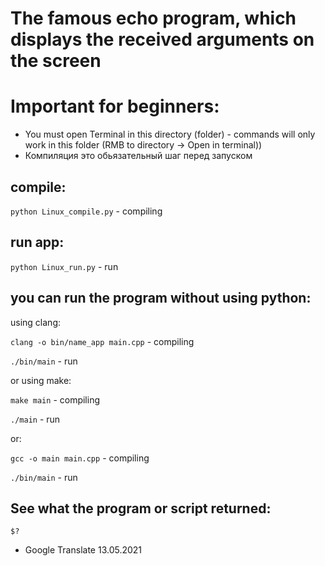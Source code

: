 # The famous echo program, which displays the received arguments on the screen

# Important for beginners:
- You must open Terminal in this directory (folder) - commands will only work in this folder
(RMB to directory -> Open in terminal))
- Компиляция это обьязательный шаг перед запуском

## compile:
  `python Linux_compile.py`   -   compiling

## run app:
  `python Linux_run.py`   -   run

## you can run the program without using python:

using clang:

  `clang -o bin/name_app main.cpp`  -  compiling
  
  `./bin/main`  -  run

or using make:

  `make main`   -   compiling
  
  `./main`   -   run

or:

`gcc -o main main.cpp`   -   compiling
  
  `./bin/main`   -   run

## See what the program or script returned:
  `$?`

- Google Translate 13.05.2021
  
